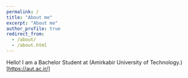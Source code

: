 ```yaml
---
permalink: /
title: "About me"
excerpt: "About me"
author_profile: true
redirect_from: 
  - /about/
  - /about.html
---
```


Hello! I am a Bachelor Student at (Amirkabir University of Technology.)[https://aut.ac.ir/]
